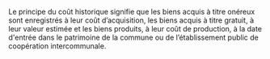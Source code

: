 Le principe du coût historique signifie que les biens acquis à titre onéreux sont enregistrés à leur coût d’acquisition, les biens acquis à titre gratuit, à leur valeur estimée et les biens produits, à leur coût de production, à la date d'entrée dans le patrimoine de la commune ou de l’établissement public de coopération intercommunale.